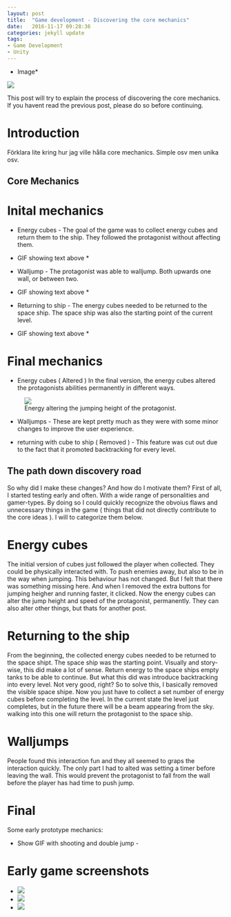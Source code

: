 ```yaml
---
layout: post
title:  "Game development - Discovering the core mechanics"
date:   2016-11-17 09:28:36
categories: jekyll update
tags:
- Game Development
- Unity
---
```


* Image*
<img src="{{ site.baseurl }}/assets/GameDevelopmentPosts/1_Introduction/header.png"/>

This post will try to explain the process of discovering the core mechanics. If you havent read the previous post, please do so before continuing.

# Introduction #

Förklara lite kring hur jag ville hålla core mechanics. Simple osv men unika osv.

## Core Mechanics ##

# Inital mechanics #
- Energy cubes -
The goal of the game was to collect energy cubes and return them to the ship. They followed the protagonist without affecting them.

* GIF showing text above *

- Walljump -
The protagonist was able to walljump. Both upwards one wall, or between two.

* GIF showing text above *

- Returning to ship -
The energy cubes needed to be returned to the space ship. The space ship was also the starting point of the current level.

* GIF showing text above *

# Final mechanics #
- Energy cubes ( Altered )
In the final version, the energy cubes altered the protagonists abilities permanently in different ways.

<figure>
  <img src="{{ site.baseurl }}/assets/GameDevelopmentPosts/1_Introduction/JumpEnergy.gif"/>
  <figcaption>Energy altering the jumping height of the protagonist.</figcaption>
</figure>

- Walljumps -
These are kept pretty much as they were with some minor changes to improve the user experience.

- returning with cube to ship ( Removed ) -
This feature was cut out due to the fact that it promoted backtracking for every level.

## The path down discovery road ##
So why did I make these changes? And how do I motivate them? 
First of all, I started testing early and often. With a wide range of personalities and gamer-types. By doing so I could quickly recognize the obvoius flaws and unnecessary things in the game ( things that did not directly contribute to the core ideas ). I will to categorize them below. 

# Energy cubes #
The initial version of cubes just followed the player when collected. They could be physically interacted with. To push enemies away, but also to be in the way when jumping. This behaviour has not changed. But I felt that there was something missing here. And when I removed the extra buttons for jumping heigher and running faster, it clicked. Now the energy cubes can alter the jump height and speed of the protagonist, permanently. They can also alter other things, but thats for another post.

# Returning to the ship #
From the beginning, the collected energy cubes needed to be returned to the space shipt. The space ship was the starting point. Visually and story-wise, this did make a lot of sense. Return energy to the space ships empty tanks to be able to continue. But what this did was introduce backtracking into every level. Not very good, right? So to solve this, I basically removed the visible space shipe. Now you just have to collect a set number of energy cubes before completing the level. In the current state the level just completes, but in the future there will be a beam appearing from the sky. walking into this one will return the protagonist to the space ship.

# Walljumps # 
People found this interaction fun and they all seemed to graps the interaction quickly. The only part I had to alted was setting a timer before leaving the wall. This would prevent the protagonist to fall from the wall before the player has had time to push jump.

# Final #

Some early prototype mechanics:

- Show GIF with shooting and double jump -

# Early game screenshots #

<div class="postimages">
	<ul>
		<li><a href="{{ site.baseurl }}/assets/GameDevelopmentPosts/1_Introduction/1.png">
			<img src="{{ site.baseurl }}/assets/GameDevelopmentPosts/1_Introduction/1.png"/>
		</a>
		</li>
		  	<li><a href="{{ site.baseurl }}/assets/GameDevelopmentPosts/1_Introduction/2.png">
			<img src="{{ site.baseurl }}/assets/GameDevelopmentPosts/1_Introduction/2.png"/>
		</a>
		</li>
		  	<li><a href="{{ site.baseurl }}/assets/GameDevelopmentPosts/1_Introduction/3.png">
			<img src="{{ site.baseurl }}/assets/GameDevelopmentPosts/1_Introduction/3.png"/>
		</a>
		</li>
	</ul>
</div>